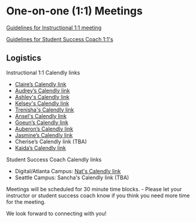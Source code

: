 # One-on-one (1:1) Meetings

[Guidelines for Instructional 1:1 meeting](https://docs.google.com/document/d/1TzTanpHFF2m2SKHeemYS9gvU0hIU0isvy5uVDh_mtX4/edit)

[Guidelines for Student Success Coach 1:1's](https://docs.google.com/document/d/1jdh_dM2J2uoBHEbf9MaZdGjCqRFrPJ_xxLVuFSoPsNw/edit)



## Logistics

Instructional 1:1 Calendly links

- [Claire’s Calendly link](https://calendly.com/claire-ada)
- [Audrey’s Calendly link](https://calendly.com/audrey-at-ada)
- [Ashley's Calendly link](https://calendly.com/ashley-adadev/30min)
- [Kelsey's Calendly link](https://calendly.com/kelsey-steven/1-1-meeting)
- [Trenisha's Calendly link](https://calendly.com/trenishag)
- [Ansel's Calendly link](https://calendly.com/anselr)
- [Goeun’s Calendly link](https://calendly.com/goeun)
- [Auberon’s Calendly link](https://calendly.com/auberon-ada/1-1)
- [Jasmine’s Calendly link](https://calendly.com/jasmine-ada)
- Cherise’s Calendly link (TBA)
- [Kaida’s Calendly link](https://calendly.com/kaida)

Student Success Coach Calendly links

- Digital/Atlanta Campus: [Nat's Calendly link](https://calendly.com/natbentley)
- Seattle Campus: Sancha's Calendly link (TBA)


Meetings will be scheduled for 30 minute time blocks.
    - Please let your instructor or student success coach know if you think you need more time for the meeting.

We look forward to connecting with you!
